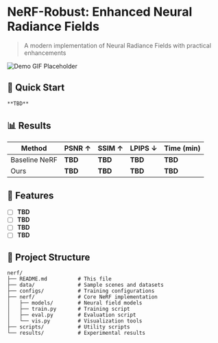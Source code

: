 # NeRF-Robust: Enhanced Neural Radiance Fields

> A modern implementation of Neural Radiance Fields with practical enhancements

![Demo GIF Placeholder](assets/demo.gif)

## 🚀 Quick Start

```bash
**TBD**
```

## 📊 Results

| Method | PSNR ↑ | SSIM ↑ | LPIPS ↓ | Time (min) |
|--------|---------|---------|----------|------------|
| Baseline NeRF | **TBD** | **TBD** | **TBD** | **TBD** |
| Ours | **TBD** | **TBD** | **TBD** | **TBD** |

## 🎯 Features

- [ ] **TBD**
- [ ] **TBD**
- [ ] **TBD**
- [ ] **TBD**

## 📁 Project Structure

```
nerf/
├── README.md          # This file
├── data/              # Sample scenes and datasets
├── configs/           # Training configurations
├── nerf/              # Core NeRF implementation
│   ├── models/        # Neural field models
│   ├── train.py       # Training script
│   ├── eval.py        # Evaluation script
│   └── vis.py         # Visualization tools
├── scripts/           # Utility scripts
└── results/           # Experimental results
```
